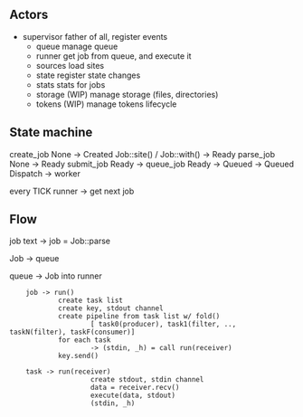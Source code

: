 
## Actors

- supervisor        father of all, register events
  - queue           manage queue
  - runner          get job from queue, and execute it
  - sources         load sites
  - state           register state changes
  - stats           stats for jobs
  - storage (WIP)   manage storage (files, directories)
  - tokens (WIP)    manage tokens lifecycle

## State machine

create_job
  None -> Created
    Job::site() / Job::with() -> Ready
parse_job
  None -> Ready
submit_job
  Ready ->
    queue_job
      Ready -> Queued
      -> Queued
     Dispatch -> worker

every TICK
runner -> get next job

## Flow

job text -> job = Job::parse

Job -> queue

queue -> Job into runner

        job -> run()
                create task list
                create key, stdout channel
                create pipeline from task list w/ fold()
                        [ task0(producer), task1(filter, .., taskN(filter), taskF(consumer)]
                for each task 
                        -> (stdin, _h) = call run(receiver)
                key.send()
                
        task -> run(receiver)
                        create stdout, stdin channel
                        data = receiver.recv()
                        execute(data, stdout)
                        (stdin, _h)






